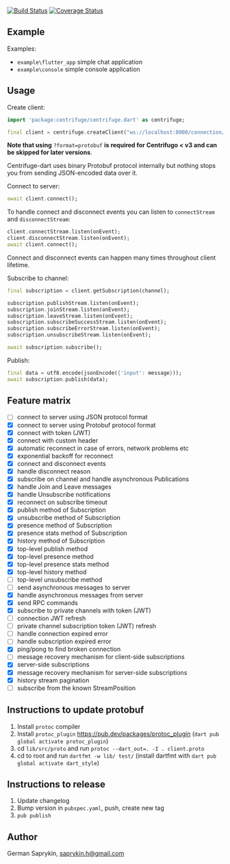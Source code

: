 [![Build Status](https://travis-ci.org/centrifugal/centrifuge-dart.svg?branch=master)](https://travis-ci.org/centrifugal/centrifuge-dart)
[![Coverage Status](https://coveralls.io/repos/github/centrifugal/centrifuge-dart/badge.svg?branch=master)](https://coveralls.io/github/centrifugal/centrifuge-dart?branch=master)

## Example

Examples:
* `example\flutter_app` simple chat application
* `example\console` simple console application 

## Usage

Create client:

```dart
import 'package:centrifuge/centrifuge.dart' as centrifuge;

final client = centrifuge.createClient("ws://localhost:8000/connection/websocket?format=protobuf");
```

**Note that using** `?format=protobuf` **is required for Centrifugo < v3 and can be skipped for later versions**.

Centrifuge-dart uses binary Protobuf protocol internally but nothing stops you from sending JSON-encoded data over it.

Connect to server:
```dart
await client.connect();
```

To handle connect and disconnect events you can listen to `connectStream` and `disconnectStream`:

```dart
client.connectStream.listen(onEvent);
client.disconnectStream.listen(onEvent);
await client.connect();
```

Connect and disconnect events can happen many times throughout client lifetime.

Subscribe to channel:

```dart
final subscription = client.getSubscription(channel);

subscription.publishStream.listen(onEvent);
subscription.joinStream.listen(onEvent);  
subscription.leaveStream.listen(onEvent);
subscription.subscribeSuccessStream.listen(onEvent);
subscription.subscribeErrorStream.listen(onEvent);
subscription.unsubscribeStream.listen(onEvent);

await subscription.subscribe();
```

Publish:

```dart
final data = utf8.encode(jsonEncode({'input': message}));
await subscription.publish(data);
```

## Feature matrix

- [ ] connect to server using JSON protocol format
- [x] connect to server using Protobuf protocol format
- [x] connect with token (JWT)
- [x] connect with custom header
- [x] automatic reconnect in case of errors, network problems etc
- [x] exponential backoff for reconnect
- [x] connect and disconnect events
- [x] handle disconnect reason
- [x] subscribe on channel and handle asynchronous Publications
- [x] handle Join and Leave messages
- [x] handle Unsubscribe notifications
- [x] reconnect on subscribe timeout
- [x] publish method of Subscription
- [x] unsubscribe method of Subscription
- [x] presence method of Subscription
- [x] presence stats method of Subscription
- [x] history method of Subscription
- [x] top-level publish method
- [x] top-level presence method
- [x] top-level presence stats method
- [x] top-level history method
- [ ] top-level unsubscribe method
- [ ] send asynchronous messages to server
- [x] handle asynchronous messages from server
- [x] send RPC commands
- [x] subscribe to private channels with token (JWT)
- [ ] connection JWT refresh
- [ ] private channel subscription token (JWT) refresh
- [ ] handle connection expired error
- [ ] handle subscription expired error
- [x] ping/pong to find broken connection
- [ ] message recovery mechanism for client-side subscriptions
- [x] server-side subscriptions
- [x] message recovery mechanism for server-side subscriptions
- [x] history stream pagination
- [ ] subscribe from the known StreamPosition

## Instructions to update protobuf

1) Install `protoc` compiler
2) Install `protoc_plugin` https://pub.dev/packages/protoc_plugin (`dart pub global activate protoc_plugin`)
3) cd `lib/src/proto` and run `protoc --dart_out=. -I . client.proto`
4) cd to root and run `dartfmt -w lib/ test/` (install dartfmt with `dart pub global activate dart_style`)

## Instructions to release

1) Update changelog
2) Bump version in `pubspec.yaml`, push, create new tag
3) `pub publish`

## Author

German Saprykin, saprykin.h@gmail.com

